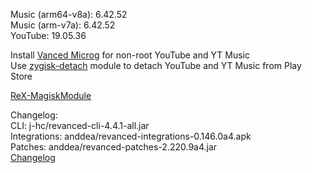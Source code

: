 Music (arm64-v8a): 6.42.52  
Music (arm-v7a): 6.42.52  
YouTube: 19.05.36  

Install [Vanced Microg](https://github.com/TeamVanced/VancedMicroG/releases) for non-root YouTube and YT Music  
Use [zygisk-detach](https://github.com/j-hc/zygisk-detach) module to detach YouTube and YT Music from Play Store  

[ReX-MagiskModule](https://github.com/Yufukuai/ReX-MagiskModule)  

Changelog:  
CLI: j-hc/revanced-cli-4.4.1-all.jar  
Integrations: anddea/revanced-integrations-0.146.0a4.apk  
Patches: anddea/revanced-patches-2.220.9a4.jar  
[Changelog](https://github.com/anddea/revanced-patches/releases/tag/v2.220.9a4)  
